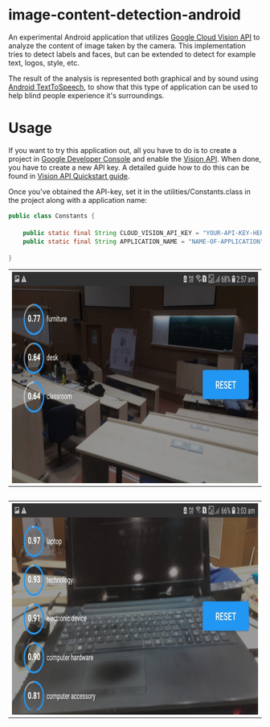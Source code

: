 # image-content-detection-android

An experimental Android application that utilizes [Google Cloud Vision API](https://cloud.google.com/vision/) to analyze the content of image taken by the camera. This implementation tries to detect labels and faces, but can be extended to detect for example text, logos, style, etc. 

The result of the analysis is represented both graphical and by sound using [Android TextToSpeech](http://developer.android.com/reference/android/speech/tts/TextToSpeech.html), to show that this type of application can be used to help blind people experience it's surroundings.

# Usage

If you want to try this application out, all you have to do is to create a project in [Google Developer Console](https://console.developers.google.com/) and enable the [Vision API](https://cloud.google.com/vision/). When done, you have to create a new API key. A detailed guide how to do this can be found in [Vision API Quickstart guide](https://cloud.google.com/vision/docs/getting-started).

Once you've obtained the API-key, set it in the utilities/Constants.class in the project along with a application name:
```java
public class Constants {

    public static final String CLOUD_VISION_API_KEY = "YOUR-API-KEY-HERE";
    public static final String APPLICATION_NAME = "NAME-OF-APPLICATION";

}
```
<table>
<tr>

<th><img src="https://github.com/Aayushpatel007/IHACK-VISIONAPI/blob/master/out2.jpeg" width="850" height="420"></th>
</tr>
<table>

<table>
<tr>
<th><img src="https://github.com/Aayushpatel007/IHACK-VISIONAPI/blob/master/out1.jpeg" width="850" height="420"></th>

</tr>
<table>
